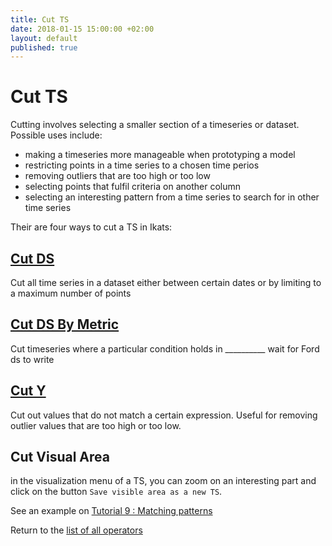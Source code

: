```yaml
---
title: Cut TS
date: 2018-01-15 15:00:00 +02:00
layout: default
published: true
---
```

# Cut TS

Cutting involves selecting a smaller section of a timeseries or dataset. Possible uses include:
- making a timeseries more manageable when prototyping a model
- restricting points in a time series to a chosen time perios
- removing outliers that are too high or too low
- selecting points that fulfil criteria on another column
- selecting an interesting pattern from a time series to search for in other time series


Their are four ways to cut a TS in Ikats:

## [Cut DS](doc_operator_cut.md)
Cut all time series in a dataset either between certain dates or by limiting to a maximum number of points

## [Cut DS By Metric](doc_operator_cutbymetric.md)
Cut timeseries where a particular condition holds in __________ wait for Ford ds to write

## [Cut Y](doc_operator_cutY.md)
Cut out values that do not match a certain expression. Useful for removing outlier values that are too high or too low.

## Cut Visual Area

in the visualization menu of a TS, you can zoom on an interesting part and click on the button `Save visible area as a new TS`.

See an example on [Tutorial 9 : Matching patterns](/doc/tutorials/tuto_matching_pattern.html)


Return to the [list of all operators](/operators.html)
